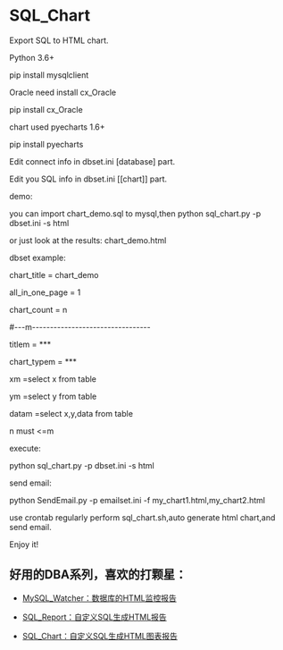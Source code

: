 # SQL_Chart
Export SQL to HTML chart.  

Python 3.6+

pip install mysqlclient

Oracle need install cx_Oracle

pip install cx_Oracle

chart used pyecharts 1.6+

pip install pyecharts

Edit connect info in dbset.ini [database] part.

Edit you SQL info in dbset.ini [[chart]] part.

demo:

you can import chart_demo.sql to mysql,then python sql_chart.py -p dbset.ini -s html

or just look at the results: chart_demo.html

dbset example:

chart_title = chart_demo

all_in_one_page = 1

chart_count = n

#---m---------------------------------

titlem = ***

chart_typem = ***

xm =select x from table

ym =select y from table

datam =select x,y,data from table

n must <=m

execute:

python sql_chart.py -p dbset.ini -s html

send email:

python SendEmail.py -p emailset.ini -f my_chart1.html,my_chart2.html

use crontab regularly perform sql_chart.sh,auto generate html chart,and send email.

Enjoy it!

## 好用的DBA系列，喜欢的打颗星：

- [MySQL_Watcher：数据库的HTML监控报告](https://github.com/kinghows/MySQL_Watcher)

- [SQL_Report：自定义SQL生成HTML报告](https://github.com/kinghows/SQL_Report)

- [SQL_Chart：自定义SQL生成HTML图表报告](https://github.com/kinghows/SQL_Chart)
